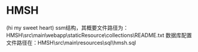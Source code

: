 # HMSH
(hi my sweet heart)
ssm结构，其概要文件路径为：HMSH\src\main\webapp\staticResource\collections\README.txt
数据库配置文件路径在：HMSH\src\main\resources\sql\hmsh.sql
